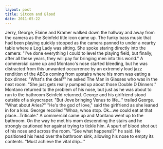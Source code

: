 ```yaml
---
layout: post
title: Sitcom and Blood
date: 2011-05-22
---
```

Jerry, George, Elaine and Kramer walked down the hallway and away from the
      camera as the Seinfeld title icon came up. The funky bass music that had been playing quickly
      stopped as the camera panned to under a nearby table where a Log Lady was sitting. She spoke
      staring directly into the camera: "I've done everything I could to level the playing field,
      but finally, after all these years, they will pay for bringing men into this world."    A commercial came up and Montano's nose started bleeding, but he was
      distracted from this unwanted occurrence by an extremely loud jazz rendition of the ABCs
      coming from upstairs where his mom was eating a box dinner.    "What's the
      deal?" he asked The Man in Glasses who was in the next room.    "She just
      gets really pumped up about those Double D Dinners."    Montano returned
      to the problem of his nose, but just as he was about to run to the bathroom Seinfeld
      returned.    George and his girlfriend stood outside of a
      skyscraper.    "But Jove bringing Venus to life..." trailed George. "What
      about Aries?"    "He's the god of love," said the girlfriend as she leaned
      in for a kiss. George recoiled    "Whoa, whoa stop. Ok...we could eat at
      that place...Triticale."    A commercial came up and Montano went up to
      the bathroom. On the way he met his mom descending the stairs and he strongly cautioned her
      against trying to tickle him. A spurt of blood shot out of his nose and across the room. "See
      what happens!?" he said.    He positioned his head over the bathroom sink,
      allowing his nose to empty its contents.    "Must achieve the vital
      drip..."